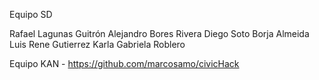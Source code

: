 Equipo SD

Rafael Lagunas Guitrón
Alejandro Bores Rivera
Diego Soto Borja Almeida
Luis Rene Gutierrez
Karla Gabriela Roblero

Equipo KAN  -   https://github.com/marcosamo/civicHack